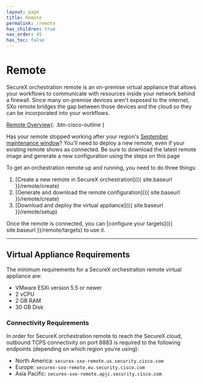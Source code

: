 ```yaml
---
layout: page
title: Remote
permalink: /remote
has_children: true
nav_order: 45
has_toc: false
---
```


# Remote
SecureX orchestration remote is an on-premise virtual appliance that allows your workflows to communicate with resources inside your network behind a firewall. Since many on-premise devices aren't exposed to the internet, SXo remote bridges the gap between those devices and the cloud so they can be incorporated into your workflows.

[<i class="fa fa-video mr-1"></i> Remote Overview](https://www.youtube.com/watch?v=EC2nCiAn1HM&list=PLPFIie48Myg2tu2gHbgm-moYg8LDaXsSo){: .btn-cisco-outline }

<div class="cisco-alert cisco-alert-info">
	<i class="fa fa-info-circle mr-1 cisco-icon-info"></i> Has your remote stopped working after your region's <a href="../updates/september-2021">September maintenance window</a>? You'll need to deploy a new remote, even if your existing remote shows as connected. Be sure to download the latest remote image and generate a new configuration using the steps on this page
</div>

To get an orchestration remote up and running, you need to do three things:
1. [Create a new remote in SecureX orchestration]({{ site.baseurl }}/remote/create)
1. [Generate and download the remote configuration]({{ site.baseurl }}/remote/create)
1. [Download and deploy the virtual appliance]({{ site.baseurl }}/remote/setup)

Once the remote is connected, you can [configure your targets]({{ site.baseurl }}/remote/targets) to use it.

---

## Virtual Appliance Requirements
The minimum requirements for a SecureX orchestration remote virtual appliance are:
* VMware ESXi version 5.5 or newer
* 2 vCPU
* 2 GB RAM
* 30 GB Disk

### Connectivity Requirements
In order for SecureX orchestration remote to reach the SecureX cloud, outbound TCPS connectivity on port 8883 is required to the following endpoints (depending on which region you're using):
* North America: `securex-sxo-remote.us.security.cisco.com`
* Europe: `securex-sxo-remote.eu.security.cisco.com`
* Asia Pacific: `securex-sxo-remote.apjc.security.cisco.com`